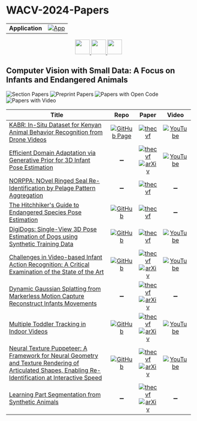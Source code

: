 # WACV-2024-Papers

<table>
    <tr>
        <td><strong>Application</strong></td>
        <td>
            <a href="https://huggingface.co/spaces/DmitryRyumin/NewEraAI-Papers" style="float:left;">
                <img src="https://img.shields.io/badge/🤗-NewEraAI--Papers-FFD21F.svg" alt="App" />
            </a>
        </td>
    </tr>
</table>

<div align="center">
    <a href="https://github.com/DmitryRyumin/WACV-2024-Papers/blob/main/sections/tutorials.md">
        <img src="https://cdn.jsdelivr.net/gh/DmitryRyumin/NewEraAI-Papers@main/images/left.svg" width="40" alt="" />
    </a>
    <a href="https://github.com/DmitryRyumin/WACV-2024-Papers/">
        <img src="https://cdn.jsdelivr.net/gh/DmitryRyumin/NewEraAI-Papers@main/images/home.svg" width="40" alt="" />
    </a>
    <a href="https://github.com/DmitryRyumin/WACV-2024-Papers/blob/main/sections/w_rw_s.md">
        <img src="https://cdn.jsdelivr.net/gh/DmitryRyumin/NewEraAI-Papers@main/images/right.svg" width="40" alt="" />
    </a>
</div>

## Computer Vision with Small Data: A Focus on Infants and Endangered Animals

![Section Papers](https://img.shields.io/badge/Section%20Papers-10-42BA16) ![Preprint Papers](https://img.shields.io/badge/Preprint%20Papers-6-b31b1b) ![Papers with Open Code](https://img.shields.io/badge/Papers%20with%20Open%20Code-5-1D7FBF) ![Papers with Video](https://img.shields.io/badge/Papers%20with%20Video-6-FF0000)

| **Title** | **Repo** | **Paper** | **Video** |
|-----------|:--------:|:---------:|:---------:|
| [KABR: In-Situ Dataset for Kenyan Animal Behavior Recognition from Drone Videos](https://openaccess.thecvf.com/content/WACV2024W/CV4Smalls/html/Kholiavchenko_KABR_In-Situ_Dataset_for_Kenyan_Animal_Behavior_Recognition_From_Drone_WACVW_2024_paper.html) | [![GitHub Page](https://img.shields.io/badge/GitHub-Page-159957.svg)](https://dirtmaxim.github.io/kabr/) | [![thecvf](https://img.shields.io/badge/pdf-thecvf-7395C5.svg)](https://openaccess.thecvf.com/content/WACV2024W/CV4Smalls/papers/Kholiavchenko_KABR_In-Situ_Dataset_for_Kenyan_Animal_Behavior_Recognition_From_Drone_WACVW_2024_paper.pdf) | [![YouTube](https://img.shields.io/badge/YouTube-%23FF0000.svg?style=for-the-badge&logo=YouTube&logoColor=white)](https://www.youtube.com/watch?v=_whg7JULVb8) |
| [Efficient Domain Adaptation via Generative Prior for 3D Infant Pose Estimation](https://openaccess.thecvf.com/content/WACV2024W/CV4Smalls/html/Zhou_Efficient_Domain_Adaptation_via_Generative_Prior_for_3D_Infant_Pose_WACVW_2024_paper.html) | :heavy_minus_sign: | [![thecvf](https://img.shields.io/badge/pdf-thecvf-7395C5.svg)](https://openaccess.thecvf.com/content/WACV2024W/CV4Smalls/papers/Zhou_Efficient_Domain_Adaptation_via_Generative_Prior_for_3D_Infant_Pose_WACVW_2024_paper.pdf) <br /> [![arXiv](https://img.shields.io/badge/arXiv-2311.12043-b31b1b.svg)](http://arxiv.org/abs/2311.12043) | [![YouTube](https://img.shields.io/badge/YouTube-%23FF0000.svg?style=for-the-badge&logo=YouTube&logoColor=white)](https://www.youtube.com/watch?v=MD-MSLF8nmA) |
| [NORPPA: NOvel Ringed Seal Re-Identification by Pelage Pattern Aggregation](https://openaccess.thecvf.com/content/WACV2024W/CV4Smalls/html/Nepovinnykh_NORPPA_NOvel_Ringed_Seal_Re-Identification_by_Pelage_Pattern_Aggregation_WACVW_2024_paper.html) | :heavy_minus_sign: | [![thecvf](https://img.shields.io/badge/pdf-thecvf-7395C5.svg)](https://openaccess.thecvf.com/content/WACV2024W/CV4Smalls/papers/Nepovinnykh_NORPPA_NOvel_Ringed_Seal_Re-Identification_by_Pelage_Pattern_Aggregation_WACVW_2024_paper.pdf) | :heavy_minus_sign: |
| [The Hitchhiker's Guide to Endangered Species Pose Estimation](https://openaccess.thecvf.com/content/WACV2024W/CV4Smalls/html/Straka_The_Hitchhikers_Guide_to_Endangered_Species_Pose_Estimation_WACVW_2024_paper.html) | [![GitHub](https://img.shields.io/github/stars/strakaj/Synthetic-animal-pose-generation?style=flat)](https://github.com/strakaj/Synthetic-animal-pose-generation) | [![thecvf](https://img.shields.io/badge/pdf-thecvf-7395C5.svg)](https://openaccess.thecvf.com/content/WACV2024W/CV4Smalls/papers/Straka_The_Hitchhikers_Guide_to_Endangered_Species_Pose_Estimation_WACVW_2024_paper.pdf) | :heavy_minus_sign: |
| [DigiDogs: Single-View 3D Pose Estimation of Dogs using Synthetic Training Data](https://openaccess.thecvf.com/content/WACV2024W/CV4Smalls/html/Shooter_DigiDogs_Single-View_3D_Pose_Estimation_of_Dogs_Using_Synthetic_Training_WACVW_2024_paper.html) | [![GitHub](https://img.shields.io/github/stars/mshooter/DigiDogs_release?style=flat)](https://github.com/mshooter/DigiDogs_release) | [![thecvf](https://img.shields.io/badge/pdf-thecvf-7395C5.svg)](https://openaccess.thecvf.com/content/WACV2024W/CV4Smalls/papers/Shooter_DigiDogs_Single-View_3D_Pose_Estimation_of_Dogs_Using_Synthetic_Training_WACVW_2024_paper.pdf) | [![YouTube](https://img.shields.io/badge/YouTube-%23FF0000.svg?style=for-the-badge&logo=YouTube&logoColor=white)](https://www.youtube.com/watch?v=9AVtmJYLD5I) |
| [Challenges in Video-based Infant Action Recognition: A Critical Examination of the State of the Art](https://openaccess.thecvf.com/content/WACV2024W/CV4Smalls/html/Hatamimajoumerd_Challenges_in_Video-Based_Infant_Action_Recognition_A_Critical_Examination_of_WACVW_2024_paper.html) | [![GitHub](https://img.shields.io/github/stars/ostadabbas/Video-Based-Infant-Action-Recognition?style=flat)](https://github.com/ostadabbas/Video-Based-Infant-Action-Recognition) | [![thecvf](https://img.shields.io/badge/pdf-thecvf-7395C5.svg)](https://openaccess.thecvf.com/content/WACV2024W/CV4Smalls/papers/Hatamimajoumerd_Challenges_in_Video-Based_Infant_Action_Recognition_A_Critical_Examination_of_WACVW_2024_paper.pdf) <br /> [![arXiv](https://img.shields.io/badge/arXiv-2311.12300-b31b1b.svg)](http://arxiv.org/abs/2311.12300) | [![YouTube](https://img.shields.io/badge/YouTube-%23FF0000.svg?style=for-the-badge&logo=YouTube&logoColor=white)](https://www.youtube.com/watch?v=0IS65nNyBKM) |
| [Dynamic Gaussian Splatting from Markerless Motion Capture Reconstruct Infants Movements](https://openaccess.thecvf.com/content/WACV2024W/CV4Smalls/html/Cotton_Dynamic_Gaussian_Splatting_From_Markerless_Motion_Capture_Reconstruct_Infants_Movements_WACVW_2024_paper.html) | :heavy_minus_sign: | [![thecvf](https://img.shields.io/badge/pdf-thecvf-7395C5.svg)](https://openaccess.thecvf.com/content/WACV2024W/CV4Smalls/papers/Cotton_Dynamic_Gaussian_Splatting_From_Markerless_Motion_Capture_Reconstruct_Infants_Movements_WACVW_2024_paper.pdf) <br /> [![arXiv](https://img.shields.io/badge/arXiv-2310.19441-b31b1b.svg)](http://arxiv.org/abs/2310.19441) | :heavy_minus_sign: |
| [Multiple Toddler Tracking in Indoor Videos](https://openaccess.thecvf.com/content/WACV2024W/CV4Smalls/html/Amraee_Multiple_Toddler_Tracking_in_Indoor_Videos_WACVW_2024_paper.html) | [![GitHub](https://img.shields.io/github/stars/ostadabbas/Multiple-Toddler-Tracking?style=flat)](https://github.com/ostadabbas/Multiple-Toddler-Tracking) | [![thecvf](https://img.shields.io/badge/pdf-thecvf-7395C5.svg)](https://openaccess.thecvf.com/content/WACV2024W/CV4Smalls/papers/Amraee_Multiple_Toddler_Tracking_in_Indoor_Videos_WACVW_2024_paper.pdf) <br /> [![arXiv](https://img.shields.io/badge/arXiv-2311.17656-b31b1b.svg)](http://arxiv.org/abs/2311.17656) | [![YouTube](https://img.shields.io/badge/YouTube-%23FF0000.svg?style=for-the-badge&logo=YouTube&logoColor=white)](https://www.youtube.com/watch?v=YIIMdSxPCIE) |
| [Neural Texture Puppeteer: A Framework for Neural Geometry and Texture Rendering of Articulated Shapes, Enabling Re-Identification at Interactive Speed](https://openaccess.thecvf.com/content/WACV2024W/CV4Smalls/html/Waldmann_Neural_Texture_Puppeteer_A_Framework_for_Neural_Geometry_and_Texture_WACVW_2024_paper.html) | [![GitHub](https://img.shields.io/github/stars/urs-waldmann/NeTePu?style=flat)](https://github.com/urs-waldmann/NeTePu) | [![thecvf](https://img.shields.io/badge/pdf-thecvf-7395C5.svg)](https://openaccess.thecvf.com/content/WACV2024W/CV4Smalls/papers/Waldmann_Neural_Texture_Puppeteer_A_Framework_for_Neural_Geometry_and_Texture_WACVW_2024_paper.pdf) <br /> [![arXiv](https://img.shields.io/badge/arXiv-2311.17109-b31b1b.svg)](http://arxiv.org/abs/2311.17109) | [![YouTube](https://img.shields.io/badge/YouTube-%23FF0000.svg?style=for-the-badge&logo=YouTube&logoColor=white)](https://www.youtube.com/watch?v=9LDovve-848) |
| [Learning Part Segmentation from Synthetic Animals](https://openaccess.thecvf.com/content/WACV2024W/CV4Smalls/html/Peng_Learning_Part_Segmentation_From_Synthetic_Animals_WACVW_2024_paper.html) | :heavy_minus_sign: | [![thecvf](https://img.shields.io/badge/pdf-thecvf-7395C5.svg)](https://openaccess.thecvf.com/content/WACV2024W/CV4Smalls/papers/Peng_Learning_Part_Segmentation_From_Synthetic_Animals_WACVW_2024_paper.pdf) <br /> [![arXiv](https://img.shields.io/badge/arXiv-2311.18661-b31b1b.svg)](http://arxiv.org/abs/2311.18661) | :heavy_minus_sign: |
